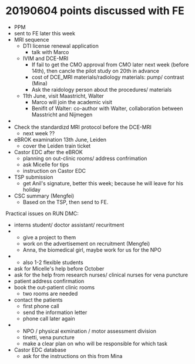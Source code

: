 # 20190604 points discussed with FE



*  PPM
  * sent to FE later this week
  * MRI sequence
    * DTI license renewal application
      * talk with Marco
    * IVIM and DCE-MRI
      * If fail to get the CMO approval from CMO later next week \(before 14th\), then cancle the pilot study on 20th in advance
      * cost of DCE\_MRI materials/radiology materials: pump/ contrast \(Mina\)
      * Ask the raidology person about the procedures/ materials
    * 11th June, visit Maastricht, Walter
      * Marco will join the academic visit
      * Benifit of Walter: co-author with Walter, collaboration between Masstricht and Nijmegen
  * 
* Check the standardizd MRI protocol before the DCE-MRI
  * next week ??
* eBROK examination 13th June, Leiden
  * cover the Leiden train ticket
* Castor EDC after the eBROK
  * planning on out-clinic rooms/ address confrimation
  * ask Micelle for tips
  * instruction on Castor EDC
* TSP submission
  * get Anil's signature, better this week; because he will leave for his holiday
* CSC summary \(Mengfei\)
  * Based on the TSP, then send to FE.

  
  
Practical issues on RUN DMC:

*  interns student/ doctor assistant/ recuritment
  * * give a project to them
    * work on the advertisement on recruitment \(Mengfei\)
    * Anna, the biomedical girl, maybe work for us for the NPO
* * also 1-2 flexible students
* ask for Micelle's help before October
* ask for the help from research nurses/ clinical nurses for vena puncture
* patient address confirmation
* book the out-patient clinic rooms
  * two rooms are needed
* contact the patients
  * first phone call
  * send the information letter
  * phone call later again
* - NPO / physical exmination / motor assessment division
  *  tinetti, vena puncture
  * make a clear plan on who will be responsible for which task
* Castor EDC database
  * ask for the instructions on this from Mina

